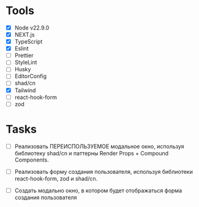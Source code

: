 # Tools

- [x] Node v22.9.0
- [x] NEXT.js
- [x] TypeScript
- [x] Eslint
- [ ] Prettier
- [ ] StyleLint
- [ ] Husky
- [ ] EditorConfig
- [ ] shad/cn
- [x] Tailwind
- [ ] react-hook-form
- [ ] zod

# Tasks

- [ ] Реализовать ПЕРЕИСПОЛЬЗУЕМОЕ модальное окно, используя библиотеку shad/cn и паттерны Render Props + Compound
  Components.
- [ ] Реализовать форму создания пользователя, используя библиотеки react-hook-form, zod и shad/cn.
- [ ] Создать модально окно, в котором будет отображаться форма создания пользователя

